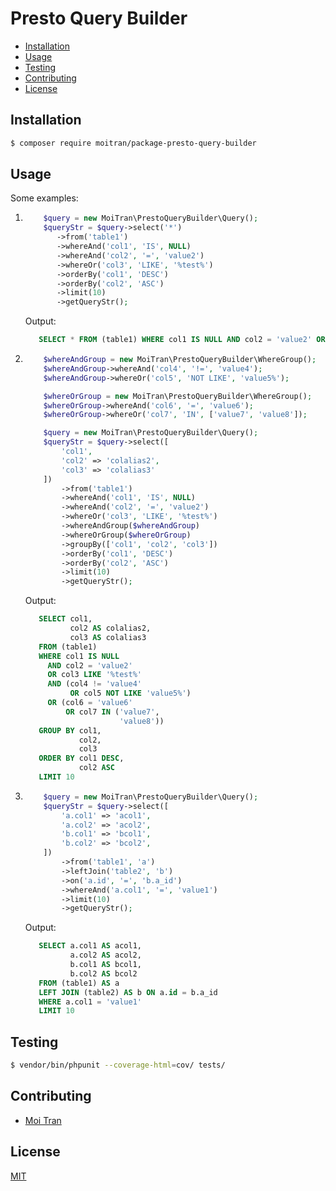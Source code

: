 Presto Query Builder
===================

- [Installation](#installation)
- [Usage](#usage)
- [Testing](#testing)
- [Contributing](#contributing)
- [License](#license)


Installation
------------

``` bash
$ composer require moitran/package-presto-query-builder
```

Usage
-----

Some examples:

1. 
    ```php
        $query = new MoiTran\PrestoQueryBuilder\Query();
        $queryStr = $query->select('*')
           ->from('table1')
           ->whereAnd('col1', 'IS', NULL)
           ->whereAnd('col2', '=', 'value2')
           ->whereOr('col3', 'LIKE', '%test%')
           ->orderBy('col1', 'DESC')
           ->orderBy('col2', 'ASC')
           ->limit(10)
           ->getQueryStr();
    ```

    Output: 
    ```sql
       SELECT * FROM (table1) WHERE col1 IS NULL AND col2 = 'value2' OR col3 LIKE '%test%' ORDER BY col1 DESC, col2 ASC LIMIT 10

    ```

2. 
    ```php
        $whereAndGroup = new MoiTran\PrestoQueryBuilder\WhereGroup();
        $whereAndGroup->whereAnd('col4', '!=', 'value4');
        $whereAndGroup->whereOr('col5', 'NOT LIKE', 'value5%');
    
        $whereOrGroup = new MoiTran\PrestoQueryBuilder\WhereGroup();
        $whereOrGroup->whereAnd('col6', '=', 'value6');
        $whereOrGroup->whereOr('col7', 'IN', ['value7', 'value8']);
    
        $query = new MoiTran\PrestoQueryBuilder\Query();
        $queryStr = $query->select([
            'col1',
            'col2' => 'colalias2',
            'col3' => 'colalias3'
        ])
            ->from('table1')
            ->whereAnd('col1', 'IS', NULL)
            ->whereAnd('col2', '=', 'value2')
            ->whereOr('col3', 'LIKE', '%test%')
            ->whereAndGroup($whereAndGroup)
            ->whereOrGroup($whereOrGroup)
            ->groupBy(['col1', 'col2', 'col3'])
            ->orderBy('col1', 'DESC')
            ->orderBy('col2', 'ASC')
            ->limit(10)
            ->getQueryStr();
    ```

    Output: 
    ```sql
       SELECT col1,
              col2 AS colalias2,
              col3 AS colalias3
       FROM (table1)
       WHERE col1 IS NULL
         AND col2 = 'value2'
         OR col3 LIKE '%test%'
         AND (col4 != 'value4'
              OR col5 NOT LIKE 'value5%')
         OR (col6 = 'value6'
             OR col7 IN ('value7',
                         'value8'))
       GROUP BY col1,
                col2,
                col3
       ORDER BY col1 DESC,
                col2 ASC
       LIMIT 10
    ```

3. 
    ```php
        $query = new MoiTran\PrestoQueryBuilder\Query();
        $queryStr = $query->select([
            'a.col1' => 'acol1',
            'a.col2' => 'acol2',
            'b.col1' => 'bcol1',
            'b.col2' => 'bcol2',
        ])
            ->from('table1', 'a')
            ->leftJoin('table2', 'b')
            ->on('a.id', '=', 'b.a_id')
            ->whereAnd('a.col1', '=', 'value1')
            ->limit(10)
            ->getQueryStr();
    ```

    Output: 
    ```sql
       SELECT a.col1 AS acol1,
              a.col2 AS acol2,
              b.col1 AS bcol1,
              b.col2 AS bcol2
       FROM (table1) AS a
       LEFT JOIN (table2) AS b ON a.id = b.a_id
       WHERE a.col1 = 'value1'
       LIMIT 10
    ```

Testing
-------

``` bash
$ vendor/bin/phpunit --coverage-html=cov/ tests/
```


Contributing
------------

* [Moi Tran](https://github.com/moitran)


License
-------

[MIT](https://github.com/moitran/package-presto-query-builder-php/blob/master/LICENSE)